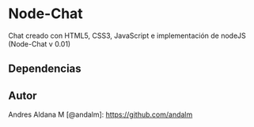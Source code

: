 # Node-Chat

Chat creado con HTML5, CSS3, JavaScript e implementación de nodeJS (Node-Chat v 0.01)

## Dependencias

   [Socket.io]: https://github.com/LearnBoost/Socket.IO
   [express]: https://github.com/visionmedia/express

## Autor

Andres Aldana M 
   [@andalm]: https://github.com/andalm



